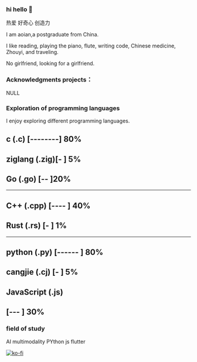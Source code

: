 ### hi hello 👋
热爱 好奇心 创造力

I am aoian,a postgraduate from China.

I like reading, playing the piano, flute, writing code, Chinese medicine, Zhouyi, and traveling.

No girlfriend, looking for a girlfriend.

### Acknowledgments projects：

 NULL

### Exploration of programming languages

I enjoy exploring different programming languages.

c (.c)        [--------] 80%
----------------------------
ziglang (.zig)[-       ] 5%
----------------------------
Go (.go)      [--      ]20%
----------------------------
----------------------------
C++ (.cpp)    [----    ] 40%
----------------------------
Rust (.rs)    [-       ] 1%
---------------------------

---------------------------
python (.py)  [------  ] 80%
----------------------------
cangjie (.cj) [-       ] 5%
---------------------------
JavaScript (.js)
---------------------------
[---     ] 30%
---------------------------

### field of study

AI multimodality
PYthon
js
flutter


[![ko-fi](https://ko-fi.com/img/githubbutton_sm.svg)](https://ko-fi.com/aoian)
